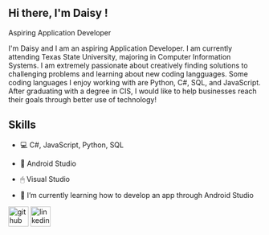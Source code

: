 ##  Hi there, I'm Daisy !
 
Aspiring Application Developer

I'm Daisy and I am an aspiring Application Developer. I am currently attending Texas State University, majoring in Computer Information Systems. I am extremely passionate about creatively finding solutions to challenging problems and learning about new coding langguages. Some coding languages I enjoy working with are Python, C#, SQL, and JavaScript. After graduating with a degree in CIS, I would like to help businesses reach their goals through better use of technology!

## Skills
- 💻 C#, JavaScript, Python, SQL
- 📱 Android Studio
- 🖱 Visual Studio

- 🌱 I’m currently learning how to develop an app through Android Studio 


[<img src='https://cdn.jsdelivr.net/npm/simple-icons@3.0.1/icons/github.svg' alt='github' height='40'>](https://github.com/daisy016)  [<img src='https://cdn.jsdelivr.net/npm/simple-icons@3.0.1/icons/linkedin.svg' alt='linkedin' height='40'>](https://www.linkedin.com/in/daisysmoreno/)  


